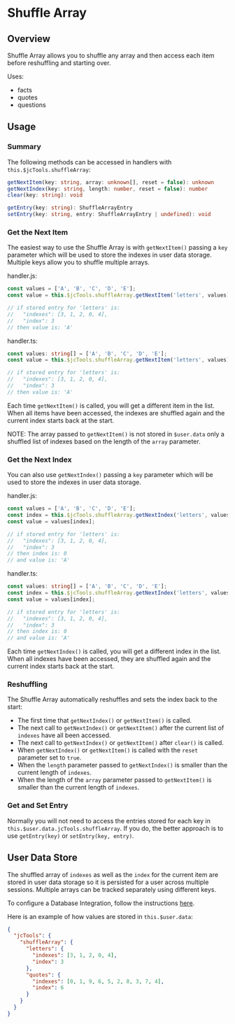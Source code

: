 # Shuffle Array

## Overview
Shuffle Array allows you to shuffle any array and then access each item before reshuffling and starting over.

Uses:
- facts
- quotes
- questions

## Usage

### Summary
The following methods can be accessed in handlers with `this.$jcTools.shuffleArray`:

```ts
getNextItem(key: string, array: unknown[], reset = false): unknown
getNextIndex(key: string, length: number, reset = false): number
clear(key: string): void

getEntry(key: string): ShuffleArrayEntry
setEntry(key: string, entry: ShuffleArrayEntry | undefined): void
```

### Get the Next Item
The easiest way to use the Shuffle Array is with `getNextItem()` passing a `key` parameter which will be used to store the indexes in user data storage. Multiple keys allow you to shuffle multiple arrays.

handler.js:
```js
const values = ['A', 'B', 'C', 'D', 'E'];
const value = this.$jcTools.shuffleArray.getNextItem('letters', values);

// if stored entry for 'letters' is:
//   "indexes": [3, 1, 2, 0, 4],
//   "index": 3
// then value is: 'A'
```

handler.ts:
```ts
const values: string[] = ['A', 'B', 'C', 'D', 'E'];
const value = this.$jcTools.shuffleArray.getNextItem('letters', values);

// if stored entry for 'letters' is:
//   "indexes": [3, 1, 2, 0, 4],
//   "index": 3
// then value is: 'A'
```

Each time `getNextItem()` is called, you will get a different item in the list. When all items have been accessed, the indexes are shuffled again and the current index starts back at the start.

NOTE: The array passed to `getNextItem()` is not stored in `$user.data` only a shuffled list of indexes based on the length of the `array` parameter.


### Get the Next Index
You can also use `getNextIndex()` passing a `key` parameter which will be used to store the indexes in user data storage.

handler.js:
```js
const values = ['A', 'B', 'C', 'D', 'E'];
const index = this.$jcTools.shuffleArray.getNextIndex('letters', values.length);
const value = values[index];

// if stored entry for 'letters' is:
//   "indexes": [3, 1, 2, 0, 4],
//   "index": 3
// then index is: 0
// and value is: 'A'
```

handler.ts:
```ts
const values: string[] = ['A', 'B', 'C', 'D', 'E'];
const index = this.$jcTools.shuffleArray.getNextIndex('letters', values.length);
const value = values[index];

// if stored entry for 'letters' is:
//   "indexes": [3, 1, 2, 0, 4],
//   "index": 3
// then index is: 0
// and value is: 'A'
```

Each time `getNextIndex()` is called, you will get a different index in the list. When all indexes have been accessed, they are shuffled again and the current index starts back at the start.


### Reshuffling
The Shuffle Array automatically reshuffles and sets the index back to the start:
- The first time that `getNextIndex()` or `getNextItem()` is called.
- The next call to `getNextIndex()` or `getNextItem()` after the current list of `indexes` have all been accessed.
- The next call to `getNextIndex()` or `getNextItem()` after `clear()` is called.
- When `getNextIndex()` or `getNextItem()` is called with the `reset` parameter set to `true`.
- When the `length` parameter passed to `getNextIndex()` is smaller than the current length of `indexes`.
- When the length of the `array` parameter passed to `getNextItem()` is smaller than the current length of `indexes`.


### Get and Set Entry
Normally you will not need to access the entries stored for each key in `this.$user.data.jcTools.shuffleArray`. If you do, the better approach is to use `getEntry(key)` or `setEntry(key, entry)`.


## User Data Store
The shuffled array of `indexes` as well as the `index` for the current item are stored in user data storage so it is persisted for a user across multiple sessions. Multiple arrays can be tracked separately using different keys.

To configure a Database Integration, follow the instructions [here](https://www.jovo.tech/docs/databases).

Here is an example of how values are stored in `this.$user.data`:

```json
{
  "jcTools": {
    "shuffleArray": {
      "letters": {
        "indexes": [3, 1, 2, 0, 4],
        "index": 3
      },
      "quotes": {
        "indexes": [0, 1, 9, 6, 5, 2, 8, 3, 7, 4],
        "index": 6
      }
    }
  }
}
```

